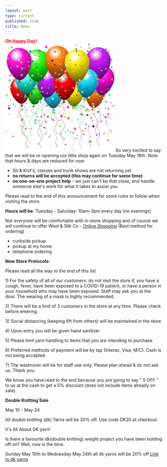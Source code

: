 ```yaml
---
layout: post
type: current
published: true
title: News
---
```

<strong><font color="red">Oh Happy Day!</font></strong><br />
<img src="/img/balloons.jpg">
So very excited to say that we will be re-opening our little shop again on Tuesday May 19th. Note that hours & days are reduced for now. 
- Sit & Knit's, classes and trunk shows are not
   returning yet  
- <strong>no returns will be accepted (this may continue for
   some time)</strong>
- <strong>no one-on-one project help</strong> - we just can't be that
  close, and handle someone else's work for what
   it takes to assist you

Please read to the end of this announcement for some rules to follow when visiting the store.

<strong>Hours will be:</strong>
Tuesday - Saturday:  10am-3pm every day
      (no evenings)

Not everyone will be comfortable with in-store shopping and of course we will continue to offer
Wool & Silk Co - <a href="http://www.woolandsilkcoshop.com/">Online Shopping</a>
(Best method for ordering)
- curbside pickup
- pickup at my home
- telephone ordering

<strong>New Store Protocols:</strong>
<p>Please read all the way to the end of this list</p>
<p>1) For the safety of all of our customers: do not visit the store if, you have a cough, fever, have been exposed to a COVID-19 patient, or have a person in your household who may have been exposed. Staff may ask you at the door. The wearing of a mask is highly recommended.</p>
<p>2) There will be a limit of 3 customers in the store at any time. Please check before entering</p>
<p>3) Social distancing (keeping 6ft from others) will be maintained in the store</p>
<p>4) Upon entry you will be given hand sanitizer
<p>5) Please limit yarn handling to items that you are intending to purchase</p>
<p>6) Preferred methods of payment will be by tap (Interac, Visa, M/C). Cash is not being accepted</p>
<p>7) The washroom will be for staff use only. Please plan ahead & do not ask us. Thank you.</p>
<p>We know you have read to the end because you are going to say " 5 OFF " to us at the cash to get a 5% discount (does not include items already on sale).  </p>

<p><strong>Double Knitting Sale</strong></p>

<p>May 10 - May 24</p>

<p>All double knitting (dk) Yarns will be 20% off. Use code DK20 at checkout.</p>

<p>It's All About DK yarn!</p>
<p>Is there a favourite dk(double knitting) weight project you have been holding off on?  Well, now is the time.</p>
<p>Sunday May 10th to Wednesday May 24th all dk yarns will be 20% off <a href="https://woolandsilkco.us11.list-manage.com/track/click?u=b948a6c6bf914edca957eadf1&id=b650ee202e&e=5dbcc3b01d">Link to dk yarns</a></p>
